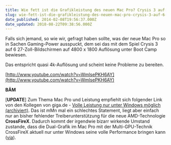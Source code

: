 ```yaml
---
title: Wie fett ist die Grafikleistung des neuen Mac Pro? Crysis 3 auf sechs 27" Bildschirmen... [UPDATE]
slug: wie-fett-ist-die-grafikleistung-des-neuen-mac-pro-crysis-3-auf-6-27-bildschirmen
date_published: 2014-02-08T19:56:37.000Z
date_updated: 2018-08-22T09:38:56.000Z
---
```


Falls sich jemand, so wie wir, gefragt haben sollte, was der neue Mac Pro so in Sachen Gaming-Power ausspuckt, dem sei das mit dem Spiel Crysis 3 auf 6 27-Zoll-Bildschirmen auf 4800 x 1800 Auflösung unter Boot Camp bewiesen. 

Das entspricht quasi 4k-Auflösung und scheint keine Probleme zu bereiten.

[http://www.youtube.com/watch?v=WmlsePKH6AY](http://www.youtube.com/watch?v=WmlsePKH6AY)

**BÄM**

[**UPDATE**] Zum Thema Mac Pro und Leistung empfiehlt sich folgender Link von den Kollegen von giga.de - [Volle Leistung nur unter Windows möglich (archiviert)](http://web.archive.org/web/20210811215714/https://www.giga.de/desktops/mac-pro/news/mac-pro-volle-grafikleistung-nur-unter-windows-moeglich/). Das ist mMn mal ein schlechtes Statement, liegt aber einfach nur an bisher fehlender Treiberunterstützung für die neue AMD-Technologie **CrossFireX**. Dadurch kommt der irgendwie bizarr wirkende Umstand zustande, dass die Dual-Grafik im Mac Pro mit der Multi-GPU-Technik CrossFireX aktuell nur unter Windows seine volle Performance bringen kann ([via](http://www.maclife.de/mac/rechner/pro/nur-unter-windows-mac-pro-unterstuetzt-multi-gpu-technik-crossfirex)).
